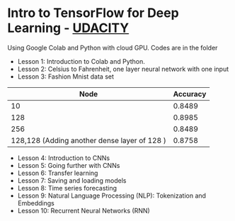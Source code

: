 # Intro to TensorFlow for Deep Learning - [UDACITY](https://www.udacity.com/course/intro-to-tensorflow-for-deep-learning--ud187)

Using Google Colab and Python with cloud GPU. Codes are in the folder


+ Lesson 1: Introduction to Colab and Python. 
+ Lesson 2: Celsius to Fahrenheit, one layer neural network   with one input 
+ Lesson 3: Fashion Mnist data set 

Node|Accuracy
--- | ---
10|0.8489
128|0.8985  
256|0.8489
128,128 (Adding another dense layer of 128 )|0.8758  

+ Lesson 4: Introduction to CNNs
+ Lesson 5: Going further with CNNs
+ Lesson 6: Transfer learning
+ Lesson 7: Saving and loading models
+ Lesson 8: Time series forecasting
+ Lesson 9: Natural Language Processing (NLP): Tokenization and Embeddings
+ Lesson 10: Recurrent Neural Networks (RNN)

